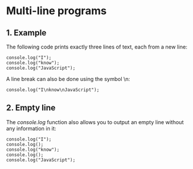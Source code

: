 # Multi-line programs

## 1. Example
The following code prints exactly three lines of text, each from a new line:
```
console.log("I");
console.log("know");
console.log("JavaScript");
```
A line break can also be done using the symbol \n:
```
console.log("I\nknow\nJavaScript");
```

## 2. Empty line
The *console.log* function also allows you to output an empty line without any
information in it:
```
console.log("I");
console.log();
console.log("know");
console.log();
console.log("JavaScript");
```
